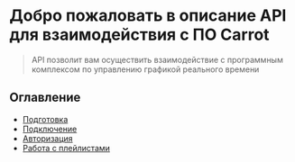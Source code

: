 ﻿# Добро пожаловать в описание API для взаимодействия с ПО Carrot

> API позволит вам осуществить взаимодействие с программным комплексом по управлению графикой реального времени

## Оглавление

- [Подготовка](preparing.md)
- [Подключение](connection.md)
- [Авторизация](authorization.md)
- [Работа с плейлистами](playlistapi.md)
